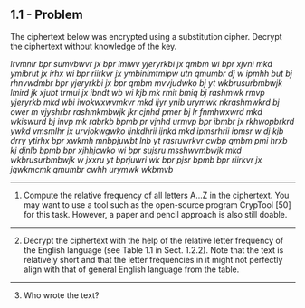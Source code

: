 ## 1.1 - Problem

The ciphertext below was encrypted using a substitution cipher. Decrypt the ciphertext without knowledge of the key.

_lrvmnir bpr sumvbwvr jx bpr lmiwv yjeryrkbi jx qmbm wi
bpr xjvni mkd ymibrut jx irhx wi bpr riirkvr jx
ymbinlmtmipw utn qmumbr dj w ipmhh but bj rhnvwdmbr bpr
yjeryrkbi jx bpr qmbm mvvjudwko bj yt wkbrusurbmbwjk
lmird jk xjubt trmui jx ibndt
wb wi kjb mk rmit bmiq bj rashmwk rmvp yjeryrkb mkd wbi
iwokwxwvmkvr mkd ijyr ynib urymwk nkrashmwkrd bj ower m
vjyshrbr rashmkmbwjk jkr cjnhd pmer bj lr fnmhwxwrd mkd
wkiswurd bj invp mk rabrkb bpmb pr vjnhd urmvp bpr ibmbr
jx rkhwopbrkrd ywkd vmsmlhr jx urvjokwgwko ijnkdhrii
ijnkd mkd ipmsrhrii ipmsr w dj kjb drry ytirhx bpr xwkmh
mnbpjuwbt lnb yt rasruwrkvr cwbp qmbm pmi hrxb kj djnlb
bpmb bpr xjhhjcwko wi bpr sujsru msshwvmbwjk mkd
wkbrusurbmbwjk w jxxru yt bprjuwri wk bpr pjsr bpmb bpr
riirkvr jx jqwkmcmk qmumbr cwhh urymwk wkbmvb_

---

1. Compute the relative frequency of all letters A...Z in the ciphertext. You may want to use a tool such as the open-source program CrypTool [50] for this task. However, a paper and pencil approach is also still doable.

---

2. Decrypt the ciphertext with the help of the relative letter frequency of the English language (see Table 1.1 in Sect. 1.2.2). Note that the text is relatively short and that the letter frequencies in it might not perfectly align with that of general English language from the table.

---

3. Who wrote the text?
